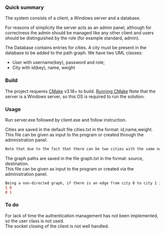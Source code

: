 ### Quick summary ###
The system consists of a client, a Windows server and a database.

For reasons of simplicity the server acts as an admin panel, although for correctness the admin should be managed like any other client and users should be distinguished by the role (for example standard, admin).

The Database contains entries for cities. A city must be present in the database to be added to the path graph.
We have two UML classes:


   - User with username(key), password and role;
   - City with id(key), name, weight



### Build

The project requeres [CMake](https://cmake.org/download/) v3.18+ to build.
[Running CMake](https://cmake.org/runningcmake/)
Note that the server is a Windows server, so this OS is required to run the solution.


### Usage ###

Run server.exe followed by client.exe and follow instruction.

Cities are saved in the default file cities.txt in the format: id,name,weight.  
This file can be given as input to the program or created through the administration panel.

```diff
Note that due to the fact that there can be two cities with the same name, you have chosen to use the id of the cities as keys.  
```

The graph paths are saved in the file graph.txt in the format: source, destination.  
This file can be given as input to the program or created via the administration panel.

```diff
Being a non-directed graph, if there is an edge from city 0 to city 1 it must be inserted in the graph.txt file as:  
1 0  
0 1  
```

### To do ###
For lack of time the authentication management has not been implemented, so the user class is not used.  
The socket closing of the client is not well handled.